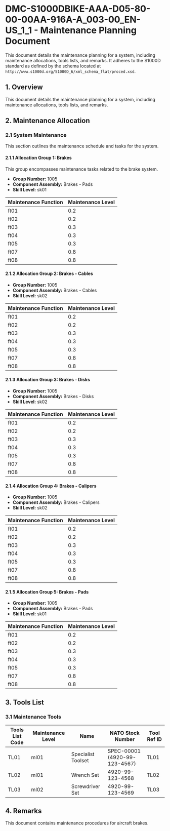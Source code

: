 # DMC-S1000DBIKE-AAA-D05-80-00-00AA-916A-A_003-00_EN-US_1_1 - Maintenance Planning Document

This document details the maintenance planning for a system, including maintenance allocations, tools lists, and remarks.  It adheres to the S1000D standard as defined by the schema located at `http://www.s1000d.org/S1000D_6/xml_schema_flat/proced.xsd`.

## 1. Overview

This document details the maintenance planning for a system, including maintenance allocations, tools lists, and remarks.

## 2. Maintenance Allocation

### 2.1 System Maintenance

This section outlines the maintenance schedule and tasks for the system.

#### 2.1.1 Allocation Group 1: Brakes

This group encompasses maintenance tasks related to the brake system.

*   **Group Number:** 1005
*   **Component Assembly:** Brakes - Pads
*   **Skill Level:** sk01

| Maintenance Function | Maintenance Level |
|---|---|
| ft01 | 0.2 |
| ft02 | 0.2 |
| ft03 | 0.3 |
| ft04 | 0.3 |
| ft05 | 0.3 |
| ft07 | 0.8 |
| ft08 | 0.8 |

#### 2.1.2 Allocation Group 2: Brakes - Cables

*   **Group Number:** 1005
*   **Component Assembly:** Brakes - Cables
*   **Skill Level:** sk02

| Maintenance Function | Maintenance Level |
|---|---|
| ft01 | 0.2 |
| ft02 | 0.2 |
| ft03 | 0.3 |
| ft04 | 0.3 |
| ft05 | 0.3 |
| ft07 | 0.8 |
| ft08 | 0.8 |

#### 2.1.3 Allocation Group 3: Brakes - Disks

*   **Group Number:** 1005
*   **Component Assembly:** Brakes - Disks
*   **Skill Level:** sk02

| Maintenance Function | Maintenance Level |
|---|---|
| ft01 | 0.2 |
| ft02 | 0.2 |
| ft03 | 0.3 |
| ft04 | 0.3 |
| ft05 | 0.3 |
| ft07 | 0.8 |
| ft08 | 0.8 |

#### 2.1.4 Allocation Group 4: Brakes - Calipers

*   **Group Number:** 1005
*   **Component Assembly:** Brakes - Calipers
*   **Skill Level:** sk02

| Maintenance Function | Maintenance Level |
|---|---|
| ft01 | 0.2 |
| ft02 | 0.2 |
| ft03 | 0.3 |
| ft04 | 0.3 |
| ft05 | 0.3 |
| ft07 | 0.8 |
| ft08 | 0.8 |

#### 2.1.5 Allocation Group 5: Brakes - Pads

*   **Group Number:** 1005
*   **Component Assembly:** Brakes - Pads
*   **Skill Level:** sk01

| Maintenance Function | Maintenance Level |
|---|---|
| ft01 | 0.2 |
| ft02 | 0.2 |
| ft03 | 0.3 |
| ft04 | 0.3 |
| ft05 | 0.3 |
| ft07 | 0.8 |
| ft08 | 0.8 |

## 3. Tools List

### 3.1 Maintenance Tools

| Tools List Code | Maintenance Level | Name | NATO Stock Number | Tool Ref ID |
|---|---|---|---|---|
| TL01 | ml01 | Specialist Toolset | SPEC-00001 (4920-99-123-4567) | TL01 |
| TL02 | ml01 | Wrench Set | 4920-99-123-4568 | TL02 |
| TL03 | ml02 | Screwdriver Set | 4920-99-123-4569 | TL03 |

## 4. Remarks

This document contains maintenance procedures for aircraft brakes.